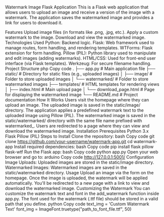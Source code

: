 Watermark Image Flask Application
This is a Flask web application that allows users to upload an image and receive a version of the image with a watermark. The application saves the watermarked image and provides a link for users to download it.

Features
Upload image files (in formats like .png, .jpg, etc.).
Apply a custom watermark to the image.
Download and view the watermarked image.
Technologies Used
Python: Backend logic.
Flask: Web framework used to manage routes, form handling, and rendering templates.
WTForms: Flask extension for form handling.
Pillow (PIL): Python library used to manipulate and edit images (adding watermarks).
HTML/CSS: Used for front-end user interface (via Flask templates).
Werkzeug: For secure filename handling.
Project Structure
php
Copy code
.
├── app.py                    # Main application file
├── static/                   # Directory for static files (e.g., uploaded images)
│   ├── image/                # Folder to store uploaded images
│   └── watermarked/          # Folder to store watermarked images
├── templates/                # HTML templates for rendering views
│   ├── index.html            # Main upload page
│   └── download_page.html    # Page for displaying the watermarked image
└── README.md                 # Project documentation
How It Works
Users visit the homepage where they can upload an image.
The uploaded image is saved in the static/image/ directory.
The application applies a predefined watermark text to the uploaded image using Pillow (PIL).
The watermarked image is saved in the static/watermarked/ directory with the same file name prefixed with watermarked_.
Users are redirected to a page where they can view and download the watermarked image.
Installation
Prerequisites
Python 3.x
Flask
Pillow (PIL)
Steps to Install
Clone the repository:
bash
Copy code
git clone https://github.com/your-username/watermark-app.git
cd watermark-app
Install required dependencies:
bash
Copy code
pip install flask pillow flask-wtf
Run the Flask app:
bash
Copy code
python app.py
Open your web browser and go to:
arduino
Copy code
http://127.0.0.1:5001/
Configuration
Image Uploads: Uploaded images are stored in the static/image directory.
Watermarked Images: Watermarked images are saved in the static/watermarked directory.
Usage
Upload an image via the form on the homepage.
Once the image is uploaded, the watermark will be applied automatically.
You'll be redirected to a new page with a link to view and download the watermarked image.
Customizing the Watermark
You can customize the watermark text and font in the add_watermark function inside app.py.
The font used for the watermark (.ttf file) should be stored in a valid path that you define.
python
Copy code
text_img = 'Custom Watermark Text'
font_img = ImageFont.truetype("path_to_font_file.ttf", 50)
